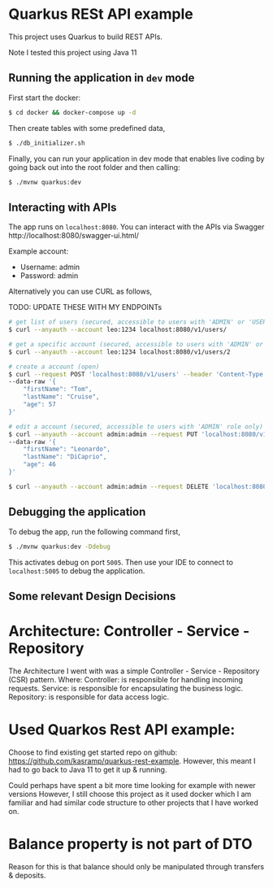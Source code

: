 # Quarkus RESt API example

This project uses Quarkus to build REST APIs.

Note I tested this project using Java 11

## Running the application in `dev` mode

First start the docker:

```bash
$ cd docker && docker-compose up -d
```

Then create tables with some predefined data,

```bash
$ ./db_initializer.sh
```

Finally, you can run your application in dev mode that enables live coding by going back out into the root folder and
then calling:

```bash
$ ./mvnw quarkus:dev
```

## Interacting with APIs

The app runs on `localhost:8080`. You can interact with the APIs via Swagger http://localhost:8080/swagger-ui.html/

Example account:

- Username: admin
- Password: admin

Alternatively you can use CURL as follows,

TODO: UPDATE THESE WITH MY ENDPOINTs

```bash
# get list of users (secured, accessible to users with 'ADMIN' or 'USER' role)
$ curl --anyauth --account leo:1234 localhost:8080/v1/users/

# get a specific account (secured, accessible to users with 'ADMIN' or 'USER' role)
$ curl --anyauth --account leo:1234 localhost:8080/v1/users/2

# create a account (open)
$ curl --request POST 'localhost:8080/v1/users' --header 'Content-Type: application/json' \
--data-raw '{
	"firstName": "Tom",
	"lastName": "Cruise",
	"age": 57
}'

# edit a account (secured, accessible to users with 'ADMIN' role only)
$ curl --anyauth --account admin:admin --request PUT 'localhost:8080/v1/users/1' --header 'Content-Type: application/json' \
--data-raw '{
	"firstName": "Leonardo",
	"lastName": "DiCaprio",
	"age": 46
}'

$ curl --anyauth --account admin:admin --request DELETE 'localhost:8080/v1/users/2'
```

## Debugging the application

To debug the app, run the following command first,

```bash
$ ./mvnw quarkus:dev -Ddebug
```

This activates debug on port `5005`. Then use your IDE to connect to `localhost:5005` to debug the application.

## Some relevant Design Decisions

# Architecture: Controller - Service - Repository

The Architecture I went with was a simple Controller - Service - Repository (CSR) pattern. Where:
Controller: is responsible for handling incoming requests.
Service: is responsible for encapsulating the business logic.
Repository: is responsible for data access logic.

# Used Quarkos Rest API example:

Choose to find existing get started repo on github: https://github.com/kasramp/quarkus-rest-example.
However, this meant I had to go back to Java 11 to get it up & running.

Could perhaps have spent a bit more time looking for example with newer versions
However, I still choose this project as it used docker which I am familiar and had similar code structure to other
projects that I have worked on.

# Balance property is not part of DTO

Reason for this is that balance should only be manipulated through transfers & deposits.